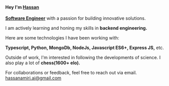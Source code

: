 #### Hey I'm [Hassan](https://hassanamirii.github.io)

<strong><u>Software Engineer</u></strong> with a passion for building innovative solutions.
  
I am actively learning and honing my skills in <strong> backend engineering. </strong>

Here are some technologies I have been working with:
  
<strong>Typescript, Python, MongoDb, NodeJs, Javascript ES6+, Express JS,</strong> etc.

Outside of work, I'm interested in following the developments of science.
I also play a lot of <strong>chess(1600+ elo).</strong>

For collaborations or feedback, feel free to reach out via email. 
hassanamiri.ai@gmail.com

